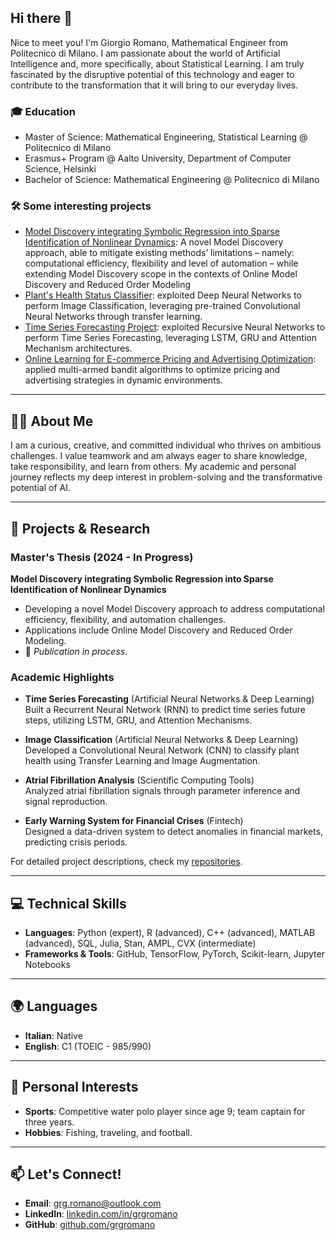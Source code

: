 ## Hi there 👋

Nice to meet you! I'm Giorgio Romano, Mathematical Engineer from Politecnico di Milano. I am passionate about the world of Artificial Intelligence and, more specifically, about Statistical Learning. I am truly fascinated by the disruptive potential of this technology and eager to contribute to the transformation that it will bring to our everyday lives.

### 🎓 Education
- Master of Science: Mathematical Engineering, Statistical Learning @ Politecnico di Milano
- Erasmus+ Program @ Aalto University, Department of Computer Science, Helsinki
- Bachelor of Science: Mathematical Engineering @ Politecnico di Milano

### 🛠️ Some interesting projects
- [Model Discovery integrating Symbolic Regression into Sparse Identification of Nonlinear Dynamics](https://github.com/grgromano/MD-Loop): A novel Model Discovery approach, able to mitigate existing methods’ limitations – namely: computational efficiency, flexibility and level of automation – while extending Model Discovery scope in the contexts of Online Model Discovery and Reduced Order Modeling
- [Plant's Health Status Classifier](https://github.com/grgromano/image-classifier): exploited Deep Neural Networks to perform Image Classification, leveraging pre-trained Convolutional Neural Networks through transfer learning. 
- [Time Series Forecasting Project](https://github.com/grgromano/timeseries-forecasting): exploited Recursive Neural Networks to perform Time Series Forecasting, leveraging LSTM, GRU and Attention Mechanism architectures.
- [Online Learning for E-commerce Pricing and Advertising Optimization](https://github.com/grgromano/Online-PricingAdvertising): applied multi-armed bandit algorithms to optimize pricing and advertising strategies in dynamic environments.

---

## 👨‍💻 About Me
I am a curious, creative, and committed individual who thrives on ambitious challenges. I value teamwork and am always eager to share knowledge, take responsibility, and learn from others. My academic and personal journey reflects my deep interest in problem-solving and the transformative potential of AI.

---

## 🚀 Projects & Research
### Master's Thesis (2024 - In Progress)
**Model Discovery integrating Symbolic Regression into Sparse Identification of Nonlinear Dynamics**  
- Developing a novel Model Discovery approach to address computational efficiency, flexibility, and automation challenges.  
- Applications include Online Model Discovery and Reduced Order Modeling.  
- 📝 *Publication in process*.

### Academic Highlights
- **Time Series Forecasting** (Artificial Neural Networks & Deep Learning)  
  Built a Recurrent Neural Network (RNN) to predict time series future steps, utilizing LSTM, GRU, and Attention Mechanisms.

- **Image Classification** (Artificial Neural Networks & Deep Learning)  
  Developed a Convolutional Neural Network (CNN) to classify plant health using Transfer Learning and Image Augmentation.

- **Atrial Fibrillation Analysis** (Scientific Computing Tools)  
  Analyzed atrial fibrillation signals through parameter inference and signal reproduction.

- **Early Warning System for Financial Crises** (Fintech)  
  Designed a data-driven system to detect anomalies in financial markets, predicting crisis periods.

For detailed project descriptions, check my [repositories](https://github.com/grgromano).

---

## 💻 Technical Skills
- **Languages**: Python (expert), R (advanced), C++ (advanced), MATLAB (advanced), SQL, Julia, Stan, AMPL, CVX (intermediate)
- **Frameworks & Tools**: GitHub, TensorFlow, PyTorch, Scikit-learn, Jupyter Notebooks

---

## 🌍 Languages
- **Italian**: Native  
- **English**: C1 (TOEIC - 985/990)  

---

## 🌟 Personal Interests
- **Sports**: Competitive water polo player since age 9; team captain for three years.  
- **Hobbies**: Fishing, traveling, and football.  

---

## 📫 Let's Connect!
- **Email**: [grg.romano@outlook.com](mailto:grg.romano@outlook.com)  
- **LinkedIn**: [linkedin.com/in/grgromano](https://www.linkedin.com/in/grgromano/)  
- **GitHub**: [github.com/grgromano](https://github.com/grgromano)  



<!--
**grgromano/grgromano** is a ✨ _special_ ✨ repository because its `README.md` (this file) appears on your GitHub profile.

Here are some ideas to get you started:

- 🔭 I’m currently working on ...
- 🌱 I’m currently learning ...
- 👯 I’m looking to collaborate on ...
- 🤔 I’m looking for help with ...
- 💬 Ask me about ...
- 📫 How to reach me: ...
- 😄 Pronouns: ...
- ⚡ Fun fact: ...
-->
